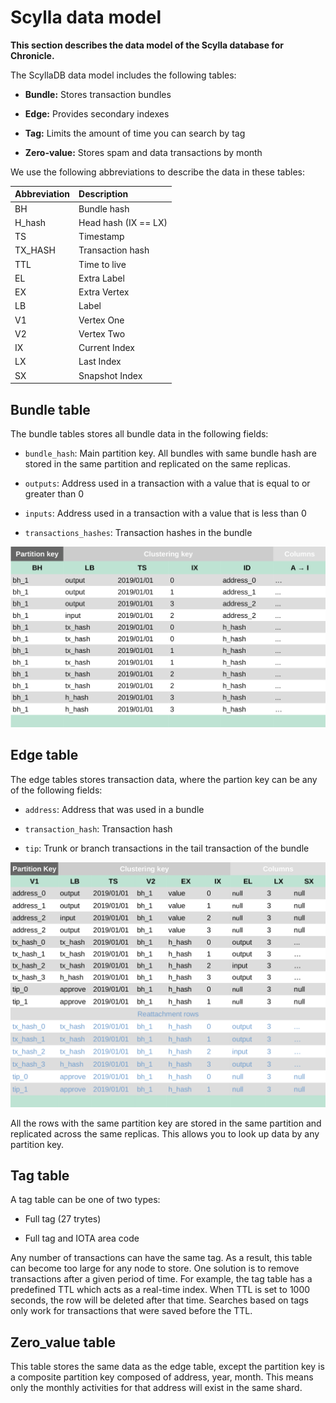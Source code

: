 # Scylla data model

**This section describes the data model of the Scylla database for Chronicle.**

The ScyllaDB data model includes the following tables:

- **Bundle:** Stores transaction bundles

- **Edge:** Provides secondary indexes

- **Tag:** Limits the amount of time you can search by tag

- **Zero-value:** Stores spam and data transactions by month

We use the following abbreviations to describe the data in these tables:

|**Abbreviation**|**Description**|
|:------------|:------------|
|BH|Bundle hash|
|H_hash|Head hash (IX == LX)|
|TS|Timestamp|
|TX_HASH|Transaction hash|
|TTL|Time to live|
|EL|Extra Label|
|EX|Extra Vertex|
|LB|Label|
|V1|Vertex One|
|V2|Vertex Two|
|IX|Current Index|
|LX|Last Index|
|SX|Snapshot Index|

## Bundle table

The bundle tables stores all bundle data in the following fields:

- `bundle_hash`: Main partition key. All bundles with same bundle hash are stored in the same partition and replicated on the same replicas.  

- `outputs`: Address used in a transaction with a value that is equal to or greater than 0

- `inputs`: Address used in a transaction with a value that is less than 0

- `transactions_hashes`: Transaction hashes in the bundle

![bundle table sample](../images/bundle-table.png)

## Edge table

The edge tables stores transaction data, where the partion key can be any of the following fields:

- `address`: Address that was used in a bundle

- `transaction_hash`: Transaction hash

- `tip`: Trunk or branch transactions in the tail transaction of the bundle


![edge table sample](../images/edge-table.png)

All the rows with the same partition key are stored in the same partition and replicated across the same replicas. This allows you to look up data by any partition key.

## Tag table

A tag table can be one of two types:

- Full tag (27 trytes)

- Full tag and IOTA area code
	
Any number of transactions can have the same tag. As a result, this table can become too large for any node to store. One solution is to remove transactions after a given period of time. For example, the tag table has a predefined TTL which acts as a real-time index. When TTL is set to 1000 seconds, the row will be deleted after that time. Searches based on tags only work for transactions that were saved before the TTL.

## Zero_value table

This table stores the same data as the edge table, except the partition key is a composite partition key composed of address, year, month. This means only the monthly activities for that address will exist in the same shard. 
